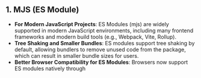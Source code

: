 
## 1. MJS (ES Module)
- **For Modern JavaScript Projects**: ES Modules (mjs) are widely supported in modern JavaScript environments, including many frontend frameworks and modern build tools (e.g., Webpack, Vite, Rollup).
- **Tree Shaking and Smaller Bundles**: ES modules support tree shaking by default, allowing bundlers to remove unused code from the package, which can result in smaller bundle sizes for users.
- **Better Browser Compatibility for ES Modules**: Browsers now support ES modules natively through <script type="module">, so users can load ES modules directly without needing a bundler.
- **Recommended for Frontend Frameworks**: Frameworks like Svelte, React, and Vue often prefer ES modules for optimized builds and compatibility with tree shaking.

## 2. CJS (CommonJS)

- **For Node.js Compatibility**: CommonJS (cjs) is the module format used by Node.js. If you want your library to be compatible with Node.js applications or older CommonJS-only environments, providing a cjs module format is useful.
- **Compatibility with Legacy Bundlers and Tools**: Many older bundling tools and environments that don’t fully support ES modules may still expect CommonJS. This can make your package easier to use across a wider range of projects, especially server-side applications or legacy systems.

## 3. IIFE (Immediately Invoked Function Expression)

- **Direct Browser Use**: The IIFE format is suitable for direct use in browsers without a module loader or bundler. It wraps your code in a function that executes immediately and attaches it to the global scope, so users can directly reference your library as a global variable (e.g., window.FlowChartLib.FlowChart).
- **For Simple HTML Usage**: If someone wants to include your library in a simple HTML page without any bundling tool, the IIFE version is straightforward to use.